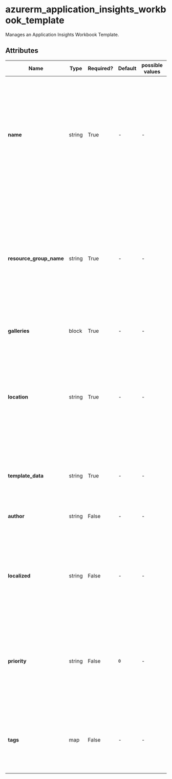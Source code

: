 # azurerm_application_insights_workbook_template

Manages an Application Insights Workbook Template.

## Attributes

| Name | Type | Required? | Default  | possible values | Description |
| ---- | ---- | --------- | -------- | ----------- | ----------- |
| **name** | string | True | -  |  -  | Specifies the name which should be used for this Application Insights Workbook Template. Changing this forces a new Application Insights Workbook Template to be created. | 
| **resource_group_name** | string | True | -  |  -  | Specifies the name of the Resource Group where the Application Insights Workbook Template should exist. Changing this forces a new Application Insights Workbook Template to be created. | 
| **galleries** | block | True | -  |  -  | A `galleries` block. | 
| **location** | string | True | -  |  -  | Specifies the Azure Region where the Application Insights Workbook Template should exist. Changing this forces a new Application Insights Workbook Template to be created. | 
| **template_data** | string | True | -  |  -  | Valid JSON object containing workbook template payload. | 
| **author** | string | False | -  |  -  | Information about the author of the workbook template. | 
| **localized** | string | False | -  |  -  | Key value pairs of localized gallery. Each key is the locale code of languages supported by the Azure portal. | 
| **priority** | string | False | `0`  |  -  | Priority of the template. Determines which template to open when a workbook gallery is opened in viewer mode. Defaults to `0`. | 
| **tags** | map | False | -  |  -  | A mapping of tags which should be assigned to the Application Insights Workbook Template. | 


